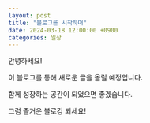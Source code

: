 ```yaml
---
layout: post
title: "블로그를 시작하며"
date: 2024-03-18 12:00:00 +0900
categories: 일상
---
```


안녕하세요!

이 블로그를 통해 새로운 글을 올릴 예정입니다.

함께 성장하는 공간이 되었으면 좋겠습니다.

그럼 즐거운 블로깅 되세요!